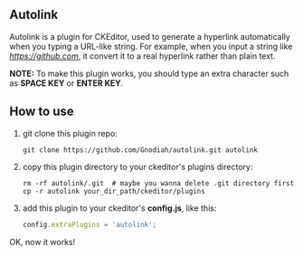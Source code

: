 ## Autolink
Autolink is a plugin for CKEditor, used to generate a hyperlink automatically when you typing a URL-like string.
For example, when you input a string like *https://github.com*, it convert it to a real hyperlink rather than
plain text.

**NOTE:** To make this plugin works, you should type an extra character such as **SPACE KEY** or **ENTER KEY**.

## How to use
1. git clone this plugin repo:

   ```shell
   git clone https://github.com/Gnodiah/autolink.git autolink
   ```
2. copy this plugin directory to your ckeditor's plugins directory:

   ```shell
   rm -rf autolink/.git  # maybe you wanna delete .git directory first
   cp -r autolink your_dir_path/ckeditor/plugins
   ```
3. add this plugin to your ckeditor's **config.js**, like this:

   ```javascript
   config.extraPlugins = 'autolink';
   ```

OK, now it works!
